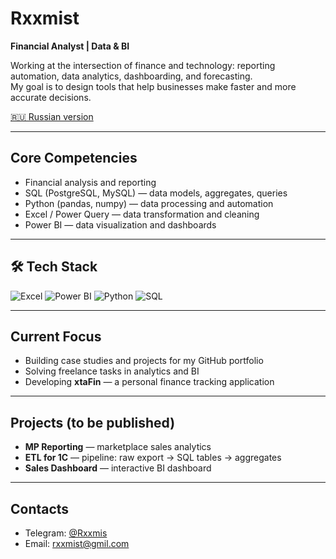 # Rxxmist

**Financial Analyst | Data & BI**  

Working at the intersection of finance and technology: reporting automation, data analytics, dashboarding, and forecasting.  
My goal is to design tools that help businesses make faster and more accurate decisions.  

[🇷🇺 Russian version](README.md)

---

## Core Competencies
- Financial analysis and reporting  
- SQL (PostgreSQL, MySQL) — data models, aggregates, queries  
- Python (pandas, numpy) — data processing and automation  
- Excel / Power Query — data transformation and cleaning  
- Power BI — data visualization and dashboards  

---

## 🛠 Tech Stack

![Excel](https://img.shields.io/badge/Excel-217346?style=for-the-badge&logo=microsoft-excel&logoColor=white)
![Power BI](https://img.shields.io/badge/PowerBI-F2C811?style=for-the-badge&logo=powerbi&logoColor=black)
![Python](https://img.shields.io/badge/Python-3776AB?style=for-the-badge&logo=python&logoColor=white)
![SQL](https://img.shields.io/badge/SQL-336791?style=for-the-badge&logo=postgresql&logoColor=white)

---

## Current Focus
- Building case studies and projects for my GitHub portfolio  
- Solving freelance tasks in analytics and BI  
- Developing **xtaFin** — a personal finance tracking application  

---

## Projects (to be published)
- **MP Reporting** — marketplace sales analytics  
- **ETL for 1C** — pipeline: raw export → SQL tables → aggregates  
- **Sales Dashboard** — interactive BI dashboard  

---

## Contacts
- Telegram: [@Rxxmis](https://t.me/Rxxmis)  
- Email: rxxmist@gmil.com  
